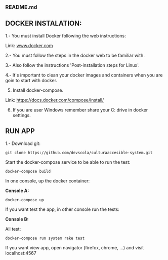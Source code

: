 ### README.md

## DOCKER INSTALATION:

1.- You must install Docker following the web instructions:

Link: www.docker.com

2.- You must follow the steps in the docker web to be familiar with.

3.- Also follow the instructions 'Post-installation steps for Linux'.

4.- It's important to clean your docker images and containers when you are goin to start with docker.

5. Install docker-compose.

Link: https://docs.docker.com/compose/install/

6. If you are user Windows remember share your C: drive in docker settings.


## RUN APP

1.- Download git:

~~~
git clone https://github.com/devscola/culturaaccesible-system.git
~~~

Start the docker-compose service to be able to run the test:

~~~
docker-compose build
~~~

In one console, up the docker container:

**Console A:**

~~~
docker-compose up
~~~


If you want test the app, in other console run the tests:

**Console B:**

All test:
~~~
docker-compose run system rake test
~~~

If you want view app, open navigator (firefox, chrome, ...) and visit localhost:4567
